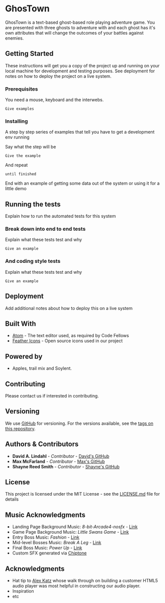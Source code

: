 # GhosTown

GhosTown is a text-based ghost-based role playing adventure game. You are presented with three ghosts to adventure with and each ghost has it's own attributes that will change the outcomes of your battles against enemies.

## Getting Started

These instructions will get you a copy of the project up and running on your local machine for development and testing purposes. See deployment for notes on how to deploy the project on a live system.

### Prerequisites

You need a mouse, keyboard and the interwebs.

```
Give examples
```

### Installing

A step by step series of examples that tell you have to get a development env running

Say what the step will be

```
Give the example
```

And repeat

```
until finished
```

End with an example of getting some data out of the system or using it for a little demo

## Running the tests

Explain how to run the automated tests for this system

### Break down into end to end tests

Explain what these tests test and why

```
Give an example
```

### And coding style tests

Explain what these tests test and why

```
Give an example
```

## Deployment

Add additional notes about how to deploy this on a live system

## Built With

* [Atom](http://atom.io) - The text editor used, as required by Code Fellows
* [Feather Icons](https://feathericons.com/) - Open source icons used in our project


## Powered by

* Apples, trail mix and Soylent.

## Contributing

Please contact us if interested in contributing.

## Versioning

We use [GitHub](http://www.github.com) for versioning. For the versions available, see the [tags on this repository](https://github.com/austriker27/ghostown/tags).

## Authors & Contributors

* **David A. Lindahl** - *Contributor* - [David's GitHub](https://github.com/austriker27)
* **Max McFarland** - *Contributor* - [Max's GitHub](https://github.com/MaxMcF)
* **Shayne Reed Smith** - *Contributor* - [Shayne's GitHub](https://github.com/ShayneReedSmith)

## License

This project is licensed under the MIT License - see the [LICENSE.md](LICENSE.md) file for details

## Music Acknowledgments

* Landing Page Background Music: *8-bit-Arcade4-nosfx* - [Link](https://www.dl-sounds.com/royalty-free/8-bit-arcade4/)
* Game Page Background Music: *Little Swans Game* - [Link](https://www.dl-sounds.com/royalty-free/little-swans-game/)
* Entry Boss Music: *Fashion* - [Link](https://www.dl-sounds.com/royalty-free/fashion/)
* Mid-level Bosses Music: *Break A Leg* - [Link](https://www.dl-sounds.com/royalty-free/break-a-leg/)
* Final Boss Music: *Power Up* - [Link](https://www.dl-sounds.com/royalty-free/power-up/)
* Custom SFX generated via [Chiptone](http://www.superflashbros.net/as3sfxr/)



## Acknowledgments

* Hat tip to [Alex Katz](http://alexkatz.me/posts/building-a-custom-html5-audio-player-with-javascript/) whose walk through on building a customer HTML5 audio player was most helpful in constructing our audio player.
* Inspiration
* etc
